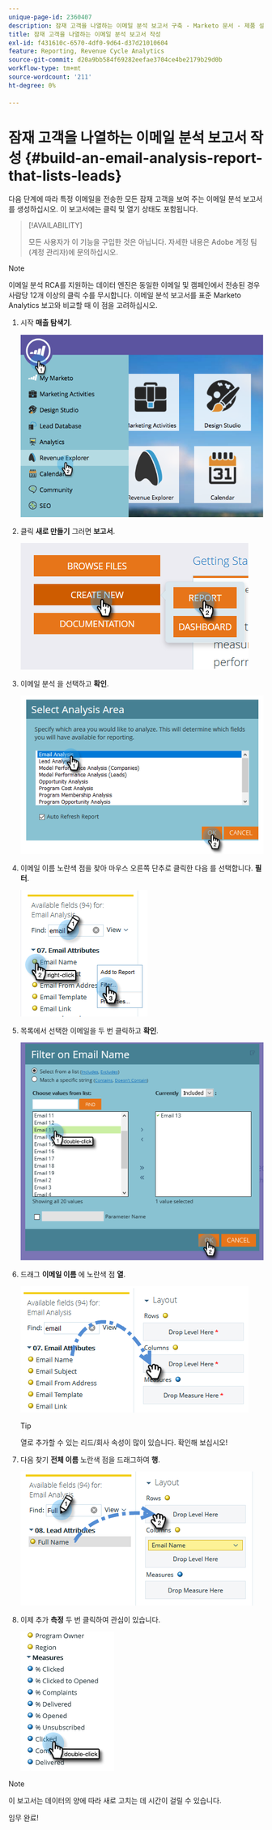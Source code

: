 ```yaml
---
unique-page-id: 2360407
description: 잠재 고객을 나열하는 이메일 분석 보고서 구축 - Marketo 문서 - 제품 설명서
title: 잠재 고객을 나열하는 이메일 분석 보고서 작성
exl-id: f431610c-6570-4df0-9d64-d37d21010604
feature: Reporting, Revenue Cycle Analytics
source-git-commit: d20a9bb584f69282eefae3704ce4be2179b29d0b
workflow-type: tm+mt
source-wordcount: '211'
ht-degree: 0%

---
```


# 잠재 고객을 나열하는 이메일 분석 보고서 작성 {#build-an-email-analysis-report-that-lists-leads}

다음 단계에 따라 특정 이메일을 전송한 모든 잠재 고객을 보여 주는 이메일 분석 보고서를 생성하십시오. 이 보고서에는 클릭 및 열기 상태도 포함됩니다.

>[!AVAILABILITY]
>
>모든 사용자가 이 기능을 구입한 것은 아닙니다. 자세한 내용은 Adobe 계정 팀(계정 관리자)에 문의하십시오.

>[!NOTE]
>
>이메일 분석 RCA를 지원하는 데이터 엔진은 동일한 이메일 및 캠페인에서 전송된 경우 사람당 12개 이상의 클릭 수를 무시합니다. 이메일 분석 보고서를 표준 Marketo Analytics 보고와 비교할 때 이 점을 고려하십시오.

1. 시작 **매출 탐색기**.

   ![](assets/report-that-lists-leads-1.png)

1. 클릭 **새로 만들기** 그러면 **보고서**.

   ![](assets/report-that-lists-leads-2.png)

1. 이메일 분석 을 선택하고 **확인**.

   ![](assets/report-that-lists-leads-3.png)

1. 이메일 이름 노란색 점을 찾아 마우스 오른쪽 단추로 클릭한 다음 를 선택합니다. **필터**.

   ![](assets/report-that-lists-leads-4.png)

1. 목록에서 선택한 이메일을 두 번 클릭하고 **확인**.

   ![](assets/report-that-lists-leads-5.png)

1. 드래그 **이메일 이름** 에 노란색 점 **열**.

   ![](assets/report-that-lists-leads-6.png)

   >[!TIP]
   >
   >열로 추가할 수 있는 리드/회사 속성이 많이 있습니다. 확인해 보십시오!

1. 다음 찾기 **전체 이름** 노란색 점을 드래그하여 **행**.

   ![](assets/report-that-lists-leads-7.png)

1. 이제 추가 **측정** 두 번 클릭하여 관심이 있습니다.

   ![](assets/report-that-lists-leads-8.png)

>[!NOTE]
>
>이 보고서는 데이터의 양에 따라 새로 고치는 데 시간이 걸릴 수 있습니다.

임무 완료!
